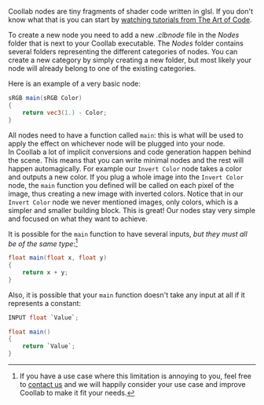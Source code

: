
Coollab nodes are tiny fragments of shader code written in glsl. If you don't know what that is you can start by [watching tutorials from The Art of Code](https://youtu.be/u5HAYVHsasc).

To create a new node you need to add a new *.clbnode* file in the *Nodes* folder that is next to your Coollab executable. The *Nodes* folder contains several folders representing the different categories of nodes. You can create a new category by simply creating a new folder, but most likely your node will already belong to one of the existing categories.

Here is an example of a very basic node:
```glsl title="Invert Color.clbnode"
sRGB main(sRGB Color)
{
    return vec3(1.) - Color;
}
```

All nodes need to have a function called `main`: this is what will be used to apply the effect on whichever node will be plugged into your node.<br/>
In Coollab a lot of implicit conversions and code generation happen behind the scene. This means that you can write minimal nodes and the rest will happen automagically. For example our `Invert Color` node takes a color and outputs a new color. If you plug a whole image into the `Invert Color` node, the `main` function you defined will be called on each pixel of the image, thus creating a new image with inverted colors. Notice that in our `Invert Color` node we never mentioned images, only colors, which is a simpler and smaller building block. This is great! Our nodes stay very simple and focused on what they want to achieve.

It is possible for the `main` function to have several inputs, *but they must all be of the same type*:[^1]

```glsl title="Add.clbnode"
float main(float x, float y)
{
    return x + y;
}
```

[^1]: If you have a use case where this limitation is annoying to you, feel free to [contact us](https://github.com/CoolLibs/Lab/issues/new?assignees=&labels=enhancement%2Ctriage&template=feature-suggestion.yaml&title=%5BFeature%5D+) and we will happily consider your use case and improve Coollab to make it fit your needs.

Also, it is possible that your `main` function doesn't take any input at all if it represents a constant:

```glsl title="Float Value.clbnode"
INPUT float `Value`;

float main()
{
    return `Value`;
}
```